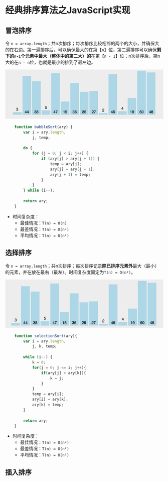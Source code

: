 # 经典排序算法之JavaScript实现

## 冒泡排序

令 `n = array.length`；共n次排序；每次排序比较相邻的两个的大小，并确保大的在右边。第一遍排序后，可以确保最大的在第【`n`】位，第二遍排序可以确保**剩下的`n-1`个元素中最大（整体中的第二大）的**在第【`n - 1`】位；n次排序后，第n大的在`n - n`位，也就是最小的排到了最左边。

<img src="../assets/images/6-5-0.gif" width="600" alt="冒泡排序">

```javascript
    function bubbleSort(ary) {
        var i = ary.length,
            j, temp;

        do {
            for (j = 0; j < i; j++) {
                if (ary[j] > ary[j + 1]) {
                    temp = ary[j];
                    ary[j] = ary[j + 1];
                    ary[j + 1] = temp;
                }
            }
        } while (i--);

        return ary;
    }
```

- 时间复杂度：
  - 最佳情况：`T(n) = O(n)`
  - 最差情况：`T(n) = O(n²)`
  - 平均情况：`T(n) = O(n²)`

## 选择排序

令 `n = array.length`；共n次排序；每次排序记录**除已排序元素外**最大（最小）的元素，并在放在最右（最左）。时间复杂度固定为`T(n) = O(n²)`。

<img src="../assets/images/6-5-1.gif" width="600" alt="选择排序">

```javascript
    function selectionSort(ary){
        var i = ary.length,
            j, k, temp;

        while (i--) {
            k = 0;
            for(j = 0; j <= i; j++){
                if(ary[j] > ary[k]){
                    k = j;
                }
            }
            temp = ary[i];
            ary[i] = ary[k];
            ary[k] = temp;
        }

        return ary;
    }
```

- 时间复杂度：
  - 最佳情况：`T(n) = O(n²)`
  - 最差情况：`T(n) = O(n²)`
  - 平均情况：`T(n) = O(n²)`

## 插入排序



